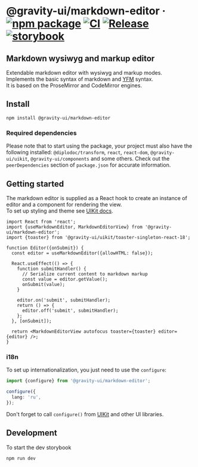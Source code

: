 # @gravity-ui/markdown-editor &middot; [![npm package](https://img.shields.io/npm/v/@gravity-ui/markdown-editor)](https://www.npmjs.com/package/@gravity-ui/markdown-editor) [![CI](https://img.shields.io/github/actions/workflow/status/gravity-ui/markdown-editor/ci.yml?branch=main&label=CI)](https://github.com/gravity-ui/markdown-editor/actions/workflows/ci.yml?query=branch:main) [![Release](https://img.shields.io/github/actions/workflow/status/gravity-ui/markdown-editor/release.yml?branch=main&label=Release)](https://github.com/gravity-ui/markdown-editor/actions/workflows/release.yml?query=branch:main) [![storybook](https://img.shields.io/badge/Storybook-deployed-ff4685)](preview.gravity-ui.com/md-editor/)

## Markdown wysiwyg and markup editor 

Extendable markdown editor with wysiwyg and markup modes.\
Implements the basic syntax of markdown and [YFM](https://ydocs.tech) syntax.\
It is based on the ProseMirror and CodeMirror engines.

## Install

```shell
npm install @gravity-ui/markdown-editor
```

### Required dependencies

Please note that to start using the package, your project must also have the following installed: `@diplodoc/transform`, `react`, `react-dom`, `@gravity-ui/uikit`, `@gravity-ui/components` and some others. Check out the `peerDependencies` section of `package.json` for accurate information.

## Getting started

The markdown editor is supplied as a React hook to create an instance of editor and a component for rendering the view.\
To set up styling and theme see [UIKit docs](https://github.com/gravity-ui/uikit?tab=readme-ov-file#styles).

```tsx
import React from 'react';
import {useMarkdownEditor, MarkdownEditorView} from '@gravity-ui/markdown-editor';
import {toaster} from '@gravity-ui/uikit/toaster-singleton-react-18';

function Editor({onSubmit}) {
  const editor = useMarkdownEditor({allowHTML: false});

  React.useEffect(() => {
    function submitHandler() {
      // Serialize current content to markdown markup
      const value = editor.getValue();
      onSubmit(value);
    }

    editor.on('submit', submitHandler);
    return () => {
      editor.off('submit', submitHandler);
    };
  }, [onSubmit]);

  return <MarkdownEditorView autofocus toaster={toaster} editor={editor} />;
}
```

### i18n

To set up internationalization, you just need to use the `configure`:

```typescript
import {configure} from '@gravity-ui/markdown-editor';

configure({
  lang: 'ru',
});
```

Don't forget to call `configure()` from [UIKit](https://github.com/gravity-ui/uikit?tab=readme-ov-file#i18n) and other UI libraries.

## Development

To start the dev storybook

```shell
npm run dev
```
